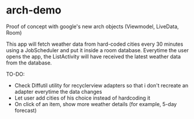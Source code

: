 # arch-demo
Proof of concept with google's new arch objects (Viewmodel, LiveData, Room)

This app will fetch weather data from hard-coded cities every 30 minutes using a JobScheduler
and put it inside a room database. Everytime the user opens the app, the ListActivity will have
received the latest weather data from the database.

TO-DO:
- Check Diffutil utility for recyclerview adapters so that i don't recreate an adapter everytime the data changes
- Let user add cities of his choice instead of hardcoding it
- On click of an item, show more weather details (for example, 5-day forecast)